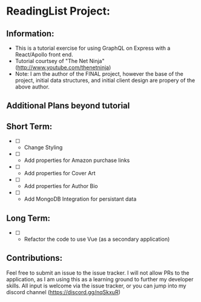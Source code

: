 # ReadingList Project:

## Information:
- This is a tutorial exercise for using GraphQL on Express with a React/Apollo front end.
- Tutorial courtsey of "The Net Ninja" (http://www.youtube.com/thenetninja)
- Note: I am the author of the FINAL project, however the base of the project, initial data structures, and initial client design are propery of the above author.

## Additional Plans beyond tutorial

## Short Term:

- [ ] - Change Styling

- [ ] - Add properties for Amazon purchase links

- [ ] - Add properties for Cover Art

- [ ] - Add properties for Author Bio

- [ ] - Add MongoDB Integration for persistant data



## Long Term:
- [ ] - Refactor the code to use Vue (as a secondary application)


## Contributions:
Feel free to submit an issue to the issue tracker. I will not allow PRs to the application, as I am using this as a learning ground to further my developer skills. All input is welcome via the issue tracker, or you can jump into my discord channel (https://discord.gg/nqSkxuR)


